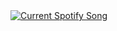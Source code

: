 <a href="https://etilia.pythonanywhere.com/link">
  <img
    src="https://etilia.pythonanywhere.com"
    alt="Current Spotify Song"
  />
</a>

<!--
**Etilia01/Etilia01** is a ✨ _special_ ✨ repository because its `README.md` (this file) appears on your GitHub profile.

Here are some ideas to get you started:

- 🔭 I’m currently working on ...
- 🌱 I’m currently learning ...
- 👯 I’m looking to collaborate on ...
- 🤔 I’m looking for help with ...
- 💬 Ask me about ...
- 📫 How to reach me: ...
- 😄 Pronouns: ...
- ⚡ Fun fact: ...
-->
